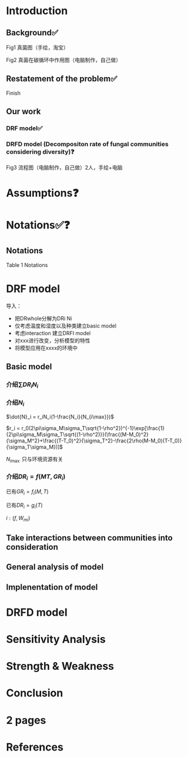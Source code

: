 # Introduction

## Background✅

Fig1 真菌图（手绘，淘宝）

Fig2 真菌在碳循环中作用图（电脑制作，自己做）

## Restatement of the problem✅

Finish

## Our work

### DRF model✅

### DRFD model (Decompositon rate of fungal communities considering diversity)❓

Fig3 流程图（电脑制作，自己做）2人，手绘+电脑

# Assumptions❓

# Notations✅❓

## Notations

Table 1 Notations

# DRF model

导入：

- 把DRwhole分解为DRi Ni
- 仅考虑温度和湿度以及种类建立basic model
- 考虑interaction 建立DRFI model
- 对xxx进行改变，分析模型的特性
- 将模型应用在xxxx的环境中

## Basic model

### 介绍$\sum DR_iN_i$

### 介绍$N_i$

$\dot{N}_i = r_iN_i(1-\frac{N_i}{N_{i\max}})$

$r_i = r_0(2\pi\sigma_M\sigma_T\sqrt{1-\rho^2})^{-1}\exp[\frac{1}{2\pi\sigma_M\sigma_T\sqrt{(1-\rho^2)}}(\frac{(M-M_0)^2}{\sigma_M^2}+\frac{(T-T_0)^2}{\sigma_T^2}-\frac{2\rho(M-M_0)(T-T_0)}{\sigma_T\sigma_M})]$

$N_{i\max}$ 只与环境资源有关

### 介绍$DR_i = f(MT,GR_i)$

已有$GR_i=f_{i}(M,T)$

已有$DR_i=g_{i}(T)$

$i:(f,W_{mi})$



## Take interactions between communities into consideration

## General analysis of model

## Implenentation of model 

# DRFD model

# Sensitivity Analysis

# Strength & Weakness

# Conclusion

# 2 pages

# References













